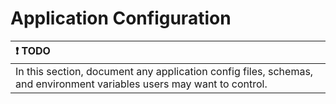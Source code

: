 # Application Configuration

| ❗ TODO          |
| :---------------------------|
| In this section, document any application config files, schemas, and environment variables users may want to control. |